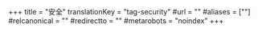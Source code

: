 +++
title = "安全"
translationKey = "tag-security"
#url = ""
#aliases = [""]
#relcanonical = ""
#redirectto = ""
#metarobots = "noindex"
+++
